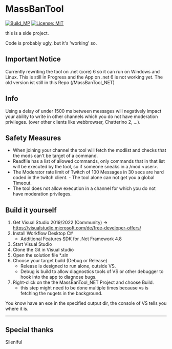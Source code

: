 # MassBanTool
[![Build_MP](https://github.com/SFFan123/MassBanTool/actions/workflows/Build_MP.yml/badge.svg)](https://github.com/SFFan123/MassBanTool/actions/workflows/Build_MP.yml)
[![License: MIT](https://img.shields.io/badge/License-MIT-yellow.svg)](https://github.com/SFFan123/MassBanTool/blob/master/LICENSE)


this is a side project.

Code is probably ugly, but it's 'working' so.

## Important Notice
Currently rewriting the tool on .net (core) 6 so it can run on Windows and Linux. This is still in Progress and the App on .net 6 is not working yet.
The old version ist still in this Repo (/MassBanTool_NET)

## Info
Using a delay of under 1500 ms between messages will negatively impact your ability to write in other channels which you do not have moderation privileges.
(over other clients like webbrowser, Chatterino 2, ...).


## Safety Measures
 - When joining your channel the tool will fetch the modlist and checks that the mods can't be target of a command.
 - Readfile has a list of allowed commands, only commands that in that list will be executed by the tool, so if someone sneaks in a /mod \<user>.
 - The Moderator rate limit of Twitch of 100 Messages in 30 secs are hard coded in the twitch client. - The tool alone can not get you a global Timeout.
 - The tool does not allow execution in a channel for which you do not have moderation privileges.
 

## Build it yourself

1. Get Visual Studio 2019/2022 (Community) -> https://visualstudio.microsoft.com/de/free-developer-offers/
2. Install Workflow Desktop C#
   - Additional Features SDK for .Net Framework 4.8
3. Start Visual Studio
4. Clone the Git in Visual studio
5. Open the solution file *.sln
6. Choose your target build (Debug or Release)
   - Release is designed to run alone, outside VS.
   - Debug is build to allow diagnostics tools of VS or other debugger to hook into the app to diagnose bugs.
7. Right-click on the the MassBanTool_NET Project and choose Build. 
   - this step might need to be done multiple times because vs is fetching the nugets in the background.

You know have an exe in the specified output dir, the console of VS tells you where it is.


<hr />

## Special thanks
Sileniful
